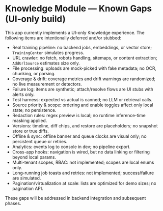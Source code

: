 # Knowledge Module — Known Gaps (UI-only build)

This app currently implements a UI-only Knowledge experience. The following items are intentionally deferred and/or stubbed:

- Real training pipeline: no backend jobs, embeddings, or vector store; `TrainingCenter` simulates progress.
- URL crawler: no fetch, robots handling, sitemaps, or content extraction; `AddUrlSource` estimates size only.
- File processing: uploads are mock-picked with fake metadata; no OCR, chunking, or parsing.
- Coverage & drift: coverage metrics and drift warnings are randomized; no live measurement or detectors.
- Failure log: items are synthetic; attach/resolve flows are UI stubs with alerts only.
- Test harness: expected vs actual is canned; no LLM or retrieval calls.
- Source priority & scope: ordering and enable toggles affect only local state; no persistence.
- Redaction rules: regex preview is local; no runtime inference-time masking applied.
- Versions: timeline, diff chips, and restore are placeholders; no snapshot store or true diffs.
- Offline & sync: offline banner and queue clocks are visual only; no persistent queue or retries.
- Analytics: events log to console in dev; no pipeline export.
- Cross-app hooks: navigation is wired, but no data linking or filtering beyond local params.
- Multi-tenant scopes, RBAC: not implemented; scopes are local enums only.
- Long-running job toasts and retries: not implemented; success/failure are simulated.
- Pagination/virtualization at scale: lists are optimized for demo sizes; no pagination API.

These gaps will be addressed in backend integration and subsequent phases.
